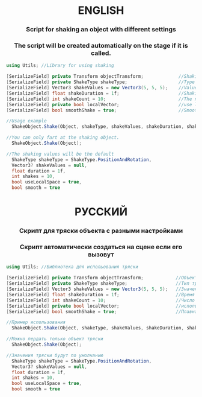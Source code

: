 
<h1 align="center">ENGLISH</a> 
<h3 align="center">Script for shaking an object with different settings</h3>
<h3 align="center">The script will be created automatically on the stage if it is called.</h3>

```csharp
using Utils; //Library for using shaking
```
```csharp
[SerializeField] private Transform objectTransform;             //Shaking object
[SerializeField] private ShakeType shakeType;                   //Type of shaking, rotation or position, or both position and rotation (ShakeType { Position, Rotation, PositionAndRotation })
[SerializeField] Vector3 shakeValues = new Vector3(5, 5, 5);    //Values for shaking
[SerializeField] float shakeDuration = 1f;                      //Shaking time
[SerializeField] int shakeCount = 10;                           //The number of fluctuations
[SerializeField] private bool localVector;                      //use local transform values or global ones
[SerializeField] bool smoothShake = true;                       //Smooth shaking or sharp
```
```csharp
//Usage example
  ShakeObject.Shake(Object, shakeType, shakeValues, shakeDuration, shakeCount, localVector, smoothShake);
```
```csharp
//You can only fart at the shaking object.
  ShakeObject.Shake(Object); 
```
```csharp
//The shaking values will be the default
  ShakeType shakeType = ShakeType.PositionAndRotation,
  Vector3? shakeValues = null,
  float duration = 1f,
  int shakes = 10,
  bool useLocalSpace = true,
  bool smooth = true
```

<h1 align="center">РУССКИЙ</a> 
<h3 align="center">Скрипт для тряски объекта с разными настройками</h3>
<h3 align="center">Скрипт автоматически создаться на сцене если его вызовут</h3>

```csharp
using Utils; //Библиотека для испольования тряски
```
```csharp
[SerializeField] private Transform objectTransform;            //Объект тряски
[SerializeField] private ShakeType shakeType;                  //Тип тряски, вращение или позиция или сразу позиция и вращение (ShakeType { Position, Rotation, PositionAndRotation })
[SerializeField] Vector3 shakeValues = new Vector3(5, 5, 5);   //Значения для тряски
[SerializeField] float shakeDuration = 1f;                     //Время тряски
[SerializeField] int shakeCount = 10;                          //Число колебаний
[SerializeField] private bool localVector;                     //использовать локальные значения transform или мировые
[SerializeField] bool smoothShake = true;                      //Плавная тряска или резкая
```
```csharp
//Пример использования
  ShakeObject.Shake(Object, shakeType, shakeValues, shakeDuration, shakeCount, localVector, smoothShake);
```
```csharp
//Можно пердать только объект тряски
  ShakeObject.Shake(Object); 
```
```csharp
//Значения тряски будут по умолчанию 
  ShakeType shakeType = ShakeType.PositionAndRotation,
  Vector3? shakeValues = null,
  float duration = 1f,
  int shakes = 10,
  bool useLocalSpace = true,
  bool smooth = true
```

